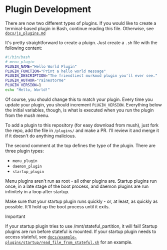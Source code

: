 # Plugin Development

There are now two different types of plugins. If you would like to create a terminal-based plugin in Bash, continue reading this file. Otherwise, see [`docs/js_plugins.md`](/docs/js_plugins.md)

It's pretty straightforward to create a pluign. Just create a `.sh` file with the following content:

```sh
#!/bin/bash
# menu_plugin
PLUGIN_NAME="Hello World Plugin"
PLUGIN_FUNCTION="Print a hello world message"
PLUGIN_DESCRIPTION="The friendliest murkmod plugin you'll ever see."
PLUGIN_AUTHOR="rainestorme"
PLUGIN_VERSION=1
echo "Hello, World!"
```

Of course, you should change this to match your plugin. Every time you update your plugin, you should increment `PLUGIN_VERSION`. Everything below the initial variables, though, is what is executed when you run the plugin from the mush menu.

To add a plugin to this repository (for easy download from mush), just fork the repo, add the file in `/plugins/` and make a PR. I'll review it and merge it if it doesn't do anything malicious.

The second comment at the top defines the type of the plugin. There are three plugin types:

- `menu_plugin`
- `daemon_plugin`
- `startup_plugin`

Menu plugins aren't run as root - all other plugins are. Startup plugins run once, in a late stage of the boot process, and daemon plugins are run infinitely in a loop after startup.

Make sure that your startup plugin runs quickly - or, at least, as quickly as possible. It'll hold up the boot process until it exits.

> [!IMPORTANT]
> If your startup plugin tries to use /mnt/stateful_partition, it will fail! Startup plugins are run before stateful is mounted. If your startup plugin needs to access stateful, see [`docs/example-plugins/startup/read_file_from_stateful.sh`](/docs/example-plugins/startup/read_file_from_stateful.sh) for an example.
